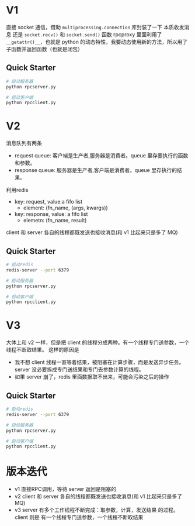 # V1

直接 socket 通信，借助 ``multiprocessing.connection`` 库封装了一下
本质收发消息 还是 ``socket.recv()`` 和 ``socket.send()`` 函数
rpcproxy 里面利用了 ``__getattr()__``，也就是 python 的动态特性，我要动态使用新的方法，所以用了子函数并返回函数（也就是闭包）

## Quick Starter

```bash
# 启动服务器
python rpcserver.py

# 启动客户端
python rpcclient.py
```

# V2

消息队列有两条
- request queue: 客户端是生产者,服务器是消费者。queue 里存要执行的函数和参数。
- response queue: 服务器是生产者,客户端是消费者。queue 里存执行的结果。

利用redis
- key: request, value:a fifo list
    - element: (fn_name, (args, kwargs))
- key: response, value: a fifo list
    - elemetn: (fn_name, result)

client 和 server 各自的线程都既发送也接收消息(和 v1 比起来只是多了 MQ)

## Quick Starter

```bash
# 启动redis
redis-server --port 6379

# 启动服务器
python rpcserver.py

# 启动客户端
python rpcclient.py
```

# V3

大体上和 v2 一样，但是把 client 的线程分成两种。有一个线程专门送参数，一个线程不断取结果。
这样的原因是
- 我不想 client 线程一直等着结果，被阻塞在计算步骤，而是发送异步任务。server 没必要拆成专门送结果和专门去参数计算的线程。
- 如果 server 崩了，redis 里面数据取不出来，可能会污染之后的操作


## Quick Starter

```bash
# 启动redis
redis-server --port 6379

# 启动服务器
python rpcserver.py

# 启动客户端
python rpcclient.py
```

# 版本迭代
- v1 直接RPC调用，等待 server 返回是阻塞的
- v2 client 和 server 各自的线程都既发送也接收消息(和 v1 比起来只是多了 MQ)
- v3 server 有多个工作线程不断完成：取参数，计算，发送结果 的过程。client 则是 有一个线程专门送参数，一个线程不断取结果



